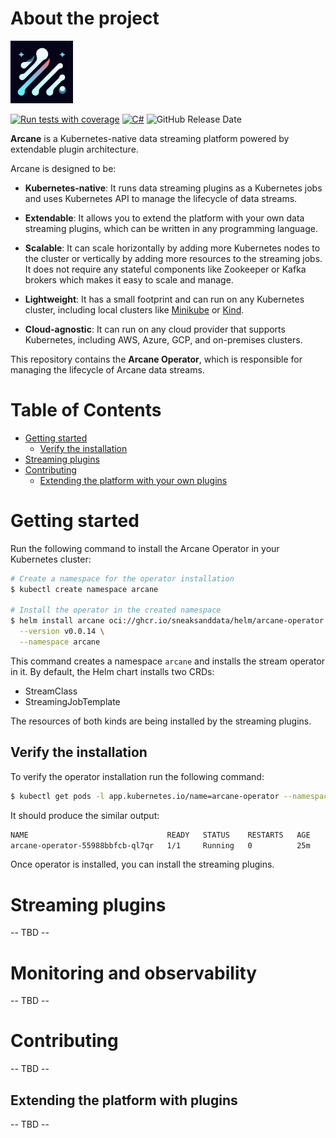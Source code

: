 # About the project

<img src="docs/images/arcane-logo.png" width="100" height="100" alt="logo"> 

[![Run tests with coverage](https://github.com/SneaksAndData/arcane-operator/actions/workflows/build.yaml/badge.svg)](https://github.com/SneaksAndData/arcane-operator/actions/workflows/build.yaml)
[![C#](https://img.shields.io/badge/C%23-8-blue.svg)](https://learn.microsoft.com/en-us/dotnet/csharp/language-reference/language-versioning)
![GitHub Release Date](https://img.shields.io/github/release-date/sneaksanddata/arcane-operator)



**Arcane** is a Kubernetes-native data streaming platform powered by extendable plugin architecture.

Arcane is designed to be:
- **Kubernetes-native**: It runs data streaming plugins as a Kubernetes jobs and uses Kubernetes API to manage the
   lifecycle of data streams.

- **Extendable**: It allows you to extend the platform with your own data streaming plugins, which can be written in
   any programming language.

- **Scalable**: It can scale horizontally by adding more Kubernetes nodes to the cluster or vertically by adding more
   resources to the streaming jobs. It does not require any stateful components like Zookeeper or Kafka brokers which 
   makes it easy to scale and manage.

- **Lightweight**: It has a small footprint and can run on any Kubernetes cluster, including local clusters like
   [Minikube](https://minikube.sigs.k8s.io/docs/) or [Kind](https://kind.sigs.k8s.io/).
 
- **Cloud-agnostic**: It can run on any cloud provider that supports Kubernetes, including AWS, Azure, GCP, and
   on-premises clusters.

This repository contains the **Arcane Operator**, which is responsible for managing the lifecycle of Arcane data streams.

# Table of Contents
 - [Getting started](#getting-started)
   - [Verify the installation](#verify-the-installation)
 - [Streaming plugins](#streaming-plugins)
 - [Contributing](#contributing)
   - [Extending the platform with your own plugins](#extending-the-platform-with-your-own-plugins)

# Getting started
Run the following command to install the Arcane Operator in your Kubernetes cluster:

```bash
# Create a namespace for the operator installation
$ kubectl create namespace arcane

# Install the operator in the created namespace
$ helm install arcane oci://ghcr.io/sneaksanddata/helm/arcane-operator \
  --version v0.0.14 \
  --namespace arcane
```

This command creates a namespace `arcane` and installs the stream operator in it. By default, the Helm chart installs two CRDs:
- StreamClass
- StreamingJobTemplate

The resources of both kinds are being installed by the streaming plugins.

## Verify the installation

To verify the operator installation run the following command:

```bash
$ kubectl get pods -l app.kubernetes.io/name=arcane-operator --namespace arcane
```

It should produce the similar output:

```bash
NAME                               READY   STATUS    RESTARTS   AGE
arcane-operator-55988bbfcb-ql7qr   1/1     Running   0          25m
```

Once operator is installed, you can install the streaming plugins.

# Streaming plugins
-- TBD --

# Monitoring and observability
-- TBD --

# Contributing
-- TBD --

## Extending the platform with plugins
-- TBD --
